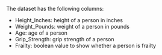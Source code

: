 The dataset has the following columns:
- Height_Inches: height of a person in inches
- Weight_Pounds: weight of a person in pounds
- Age: age of a person
- Grip_Strength: grip strength of a person
- Frailty: boolean value to show whether a person is frailty
